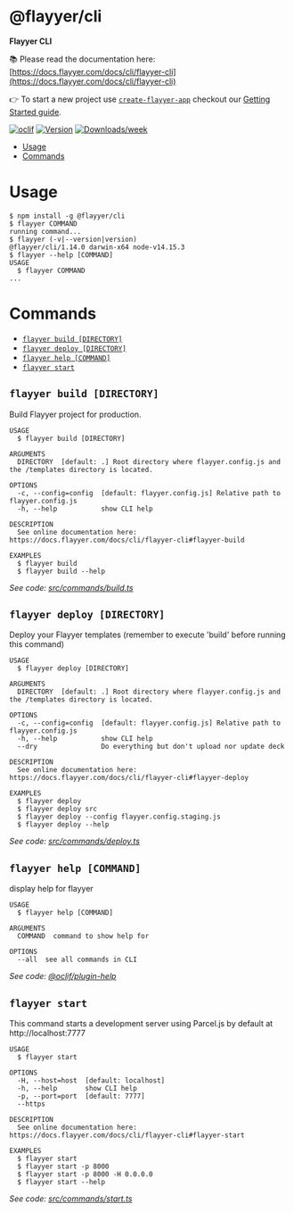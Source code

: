 @flayyer/cli
===========

**Flayyer CLI**

📚 Please read the documentation here: [https://docs.flayyer.com/docs/cli/flayyer-cli](https://docs.flayyer.com/docs/cli/flayyer-cli)

👉 To start a new project use [`create-flayyer-app`](https://github.com/flayyer/create-flayyer-app) checkout our [Getting Started guide](https://docs.flayyer.com/docs/).

[![oclif](https://img.shields.io/badge/cli-oclif-brightgreen.svg)](https://oclif.io)
[![Version](https://img.shields.io/npm/v/@flayyer/cli.svg)](https://npmjs.org/package/@flayyer/cli)
[![Downloads/week](https://img.shields.io/npm/dw/@flayyer/cli.svg)](https://npmjs.org/package/@flayyer/cli)

<!-- toc -->
* [Usage](#usage)
* [Commands](#commands)
<!-- tocstop -->
# Usage
<!-- usage -->
```sh-session
$ npm install -g @flayyer/cli
$ flayyer COMMAND
running command...
$ flayyer (-v|--version|version)
@flayyer/cli/1.14.0 darwin-x64 node-v14.15.3
$ flayyer --help [COMMAND]
USAGE
  $ flayyer COMMAND
...
```
<!-- usagestop -->
# Commands
<!-- commands -->
* [`flayyer build [DIRECTORY]`](#flayyer-build-directory)
* [`flayyer deploy [DIRECTORY]`](#flayyer-deploy-directory)
* [`flayyer help [COMMAND]`](#flayyer-help-command)
* [`flayyer start`](#flayyer-start)

## `flayyer build [DIRECTORY]`

Build Flayyer project for production.

```
USAGE
  $ flayyer build [DIRECTORY]

ARGUMENTS
  DIRECTORY  [default: .] Root directory where flayyer.config.js and the /templates directory is located.

OPTIONS
  -c, --config=config  [default: flayyer.config.js] Relative path to flayyer.config.js
  -h, --help           show CLI help

DESCRIPTION
  See online documentation here: https://docs.flayyer.com/docs/cli/flayyer-cli#flayyer-build

EXAMPLES
  $ flayyer build
  $ flayyer build --help
```

_See code: [src/commands/build.ts](https://github.com/flayyer/flayyer-cli/blob/v1.14.0/src/commands/build.ts)_

## `flayyer deploy [DIRECTORY]`

Deploy your Flayyer templates (remember to execute 'build' before running this command)

```
USAGE
  $ flayyer deploy [DIRECTORY]

ARGUMENTS
  DIRECTORY  [default: .] Root directory where flayyer.config.js and the /templates directory is located.

OPTIONS
  -c, --config=config  [default: flayyer.config.js] Relative path to flayyer.config.js
  -h, --help           show CLI help
  --dry                Do everything but don't upload nor update deck

DESCRIPTION
  See online documentation here: https://docs.flayyer.com/docs/cli/flayyer-cli#flayyer-deploy

EXAMPLES
  $ flayyer deploy
  $ flayyer deploy src
  $ flayyer deploy --config flayyer.config.staging.js
  $ flayyer deploy --help
```

_See code: [src/commands/deploy.ts](https://github.com/flayyer/flayyer-cli/blob/v1.14.0/src/commands/deploy.ts)_

## `flayyer help [COMMAND]`

display help for flayyer

```
USAGE
  $ flayyer help [COMMAND]

ARGUMENTS
  COMMAND  command to show help for

OPTIONS
  --all  see all commands in CLI
```

_See code: [@oclif/plugin-help](https://github.com/oclif/plugin-help/blob/v3.2.2/src/commands/help.ts)_

## `flayyer start`

This command starts a development server using Parcel.js by default at http://localhost:7777

```
USAGE
  $ flayyer start

OPTIONS
  -H, --host=host  [default: localhost]
  -h, --help       show CLI help
  -p, --port=port  [default: 7777]
  --https

DESCRIPTION
  See online documentation here: https://docs.flayyer.com/docs/cli/flayyer-cli#flayyer-start

EXAMPLES
  $ flayyer start
  $ flayyer start -p 8000
  $ flayyer start -p 8000 -H 0.0.0.0
  $ flayyer start --help
```

_See code: [src/commands/start.ts](https://github.com/flayyer/flayyer-cli/blob/v1.14.0/src/commands/start.ts)_
<!-- commandsstop -->
